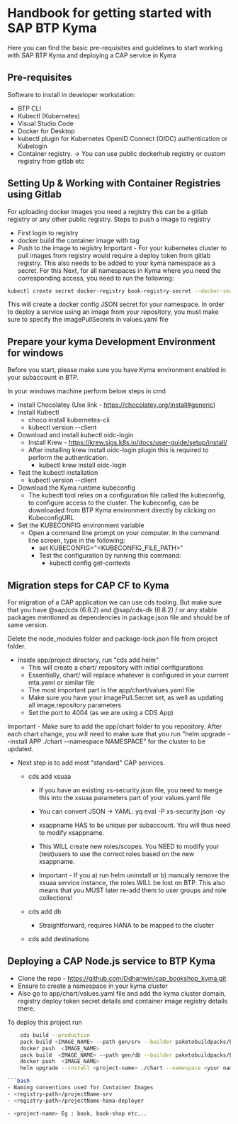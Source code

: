 
# Handbook for getting started with SAP BTP Kyma

Here you can find the basic pre-requisites and guidelines to start working with SAP BTP Kyma and deploying a CAP service in Kyma


## Pre-requisites

Software to install in developer workstation:

- BTP CLI 
- Kubectl (Kubernetes)
- Visual Studio Code 
- Docker for Desktop
- kubectl plugin for Kubernetes OpenID Connect (OIDC) authentication or Kubelogin
- Container registry.  → You can use public dockerhub registry or custom registry from gitlab etc


## Setting Up & Working with Container Registries using Gitlab

For uploading docker images you need a registry this can be a gitlab registry or any other public registry.
Steps to push a image to registry
- First login to registry
- docker build the container image with tag
- Push to the image to registry
Important - For your kubernetes cluster to pull images from registry would require a deploy token from gitlab registry. This also needs to be added to your kyma namespace as a secret.
For this Next, for all namespaces in Kyma where you need the corresponding access, you need to run the following:

```bash
kubectl create secret docker-registry book-registry-secret --docker-server=<***registry.com> --docker-username=gitlab+deploy-token-*** --docker-password=**** -n <NAMESPACE>
```

This will create a docker config JSON secret for your namespace.
In order to deploy a service using an image from your repository, you must make sure to specify the imagePullSecrets in values.yaml file

## Prepare your kyma Development Environment for windows

Before you start, please make sure you have Kyma environment enabled in your subaccount in BTP.

In your windows machine perform below steps in cmd
- Install Chocolatey (Use link - https://chocolatey.org/install#generic)
- Install Kubectl
    - choco install kubernetes-cli
    - kubectl version --client
- Download and install kubectl oidc-login
    - Install Krew - https://krew.sigs.k8s.io/docs/user-guide/setup/install/ 
    - After installing krew install  oidc-login plugin this is required to perform the authentication.   
        - kubectl krew install oidc-login
- Test the kubectl installation
    - kubectl version --client
- Download the Kyma runtime kubeconfig
    - The kubectl tool relies on a configuration file called the kubeconfig, to configure access to the cluster. The kubeconfig, can be downloaded from BTP Kyma environment directly by clicking on KubeconfigURL
- Set the KUBECONFIG environment variable
    - Open a command line prompt on your computer. In the command line screen, type in the following:
        - set KUBECONFIG="<KUBECONFIG_FILE_PATH>"
        - Test the configuration by running this command:
            - kubectl config get-contexts
## Migration steps for CAP CF to Kyma

For migration of a CAP application we can use cds tooling.
But make sure that you have @sap/cds (6.8.2) and @sap/cds-dk (6.8.2) / or any stable packages mentioned as dependencies in package.json file and should be of same version.

Delete the node_modules folder and package-lock.json file from project folder.

- Inside app/project directory, run "cds add helm"
    - This will create a chart/ repository with initial configurations
    - Essentially, chart/ will replace whatever is configured in your current mta.yaml or similar file
    - The most important part is the app/chart/values.yaml file
    - Make sure you have your imagePulLSecret set, as well as updating all image.repository parameters
    - Set the port to 4004 (as we are using a CDS App)

Important - Make sure to add the app/chart folder to you repository. After each chart change, you will need to make sure that you run "helm upgrade --install APP ./chart --namespace NAMESPACE" for the cluster to be updated.

- Next step is to add most "standard" CAP services.
    - cds add xsuaa
        - If you have an existing xs-security.json file, you need to merge this into the xsuaa.parameters part of your values.yaml file
        - You can convert JSON → YAML: yq eval -P xs-security.json -oy
        - xsappname HAS to be unique per subaccount. You will thus need to modify xsappname.
        - This WILL create new roles/scopes. You NEED to modify your (test)users to use the correct roles based on the new xsappname.

        - Important - If you a) run helm uninstall or b) manually remove the xsuaa service instance, the roles WILL be lost on BTP. This also means that you MUST later re-add them to user groups and role collections!

    - cds add db
        - Straightforward, requires HANA to be mapped to the cluster
    - cds add destinations






## Deploying a CAP Node.js service to BTP Kyma 

- Clone the repo - https://github.com/Ddhanwin/cap_bookshop_kyma.git
- Ensure to create a namespace in your kyma cluster
- Also go to app/chart/values.yaml file and add the kyma cluster domain, registry deploy token secret details and container image registry details there.

To deploy this project run
```bash
    cds build --production
    pack build <IMAGE_NAME> --path gen/srv --builder paketobuildpacks/builder:base
    docker push  <IMAGE_NAME>
    pack build  <IMAGE_NAME> --path gen/db --builder paketobuildpacks/builder:base
    docker push  <IMAGE_NAME>
    helm upgrade --install <project-name> ./chart --namespace <your namespace>

```bash
- Naming conventions used for Container Images
- <registry-path>/projectName-srv
- <registry-path>/projectName-hana-deployer

- <project-name> Eg : book, book-shop etc...
```